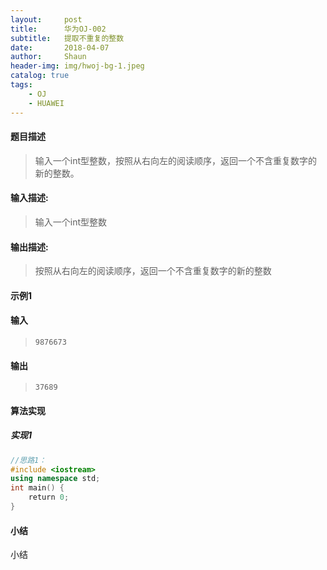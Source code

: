 ```yaml
---
layout:     post
title:      华为OJ-002
subtitle:   提取不重复的整数
date:       2018-04-07
author:     Shaun
header-img: img/hwoj-bg-1.jpeg
catalog: true
tags:
    - OJ
    - HUAWEI
---
```



#### 题目描述

> 输入一个int型整数，按照从右向左的阅读顺序，返回一个不含重复数字的新的整数。

#### 输入描述:

> 输入一个int型整数

#### 输出描述:

> 按照从右向左的阅读顺序，返回一个不含重复数字的新的整数

#### 示例1

#### 输入

> ```
> 9876673
> ```

#### 输出

> ```
> 37689
> ```



#### 算法实现



##### 实现1

```C++
//思路1：
#include <iostream>
using namespace std;
int main() {
    return 0;
}
```




#### 小结

小结






